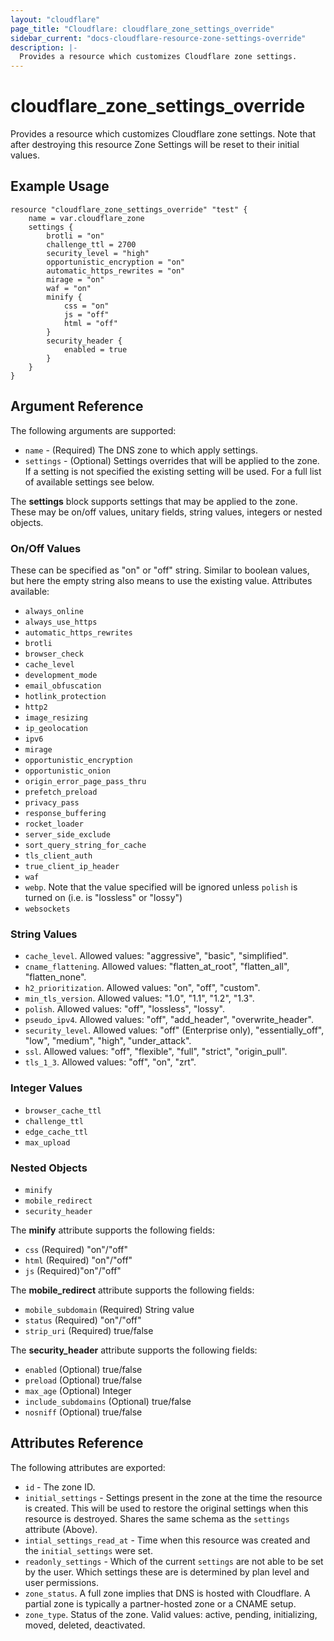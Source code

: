 ```yaml
---
layout: "cloudflare"
page_title: "Cloudflare: cloudflare_zone_settings_override"
sidebar_current: "docs-cloudflare-resource-zone-settings-override"
description: |-
  Provides a resource which customizes Cloudflare zone settings.
---
```


# cloudflare_zone_settings_override

Provides a resource which customizes Cloudflare zone settings. Note that after destroying this resource Zone Settings will be reset to their initial values.

## Example Usage

```hcl
resource "cloudflare_zone_settings_override" "test" {
	name = var.cloudflare_zone
	settings {
		brotli = "on"
		challenge_ttl = 2700
		security_level = "high"
		opportunistic_encryption = "on"
		automatic_https_rewrites = "on"
		mirage = "on"
		waf = "on"
		minify {
			css = "on"
			js = "off"
			html = "off"
		}
		security_header {
			enabled = true
		}
	}
}
```

## Argument Reference

The following arguments are supported:

* `name` - (Required) The DNS zone to which apply settings.
* `settings` - (Optional) Settings overrides that will be applied to the zone. If a setting is not specified the existing setting will be used. For a full list of available settings see below.

The **settings** block supports settings that may be applied to the zone. These may be on/off values, unitary fields, string values, integers or nested objects.

### On/Off Values

These can be specified as "on" or "off" string. Similar to boolean values, but here the empty string also means to use the existing value. Attributes available:

* `always_online`
* `always_use_https`
* `automatic_https_rewrites`
* `brotli`
* `browser_check`
* `cache_level`
* `development_mode`
* `email_obfuscation`
* `hotlink_protection`
* `http2`
* `image_resizing`
* `ip_geolocation`
* `ipv6`
* `mirage`
* `opportunistic_encryption`
* `opportunistic_onion`
* `origin_error_page_pass_thru`
* `prefetch_preload`
* `privacy_pass`
* `response_buffering`
* `rocket_loader`
* `server_side_exclude`
* `sort_query_string_for_cache`
* `tls_client_auth`
* `true_client_ip_header`
* `waf`
* `webp`. Note that the value specified will be ignored unless `polish` is turned on (i.e. is "lossless" or "lossy")
* `websockets`

### String Values

* `cache_level`. Allowed values: "aggressive", "basic", "simplified".
* `cname_flattening`. Allowed values: "flatten_at_root", "flatten_all", "flatten_none".
* `h2_prioritization`. Allowed values: "on", "off", "custom".
* `min_tls_version`. Allowed values: "1.0", "1.1", "1.2", "1.3".
* `polish`. Allowed values: "off", "lossless", "lossy".
* `pseudo_ipv4`. Allowed values: "off", "add_header", "overwrite_header".
* `security_level`. Allowed values: "off" (Enterprise only), "essentially_off", "low", "medium", "high", "under_attack".
* `ssl`. Allowed values: "off", "flexible", "full", "strict", "origin_pull".
* `tls_1_3`. Allowed values: "off", "on", "zrt".

### Integer Values

* `browser_cache_ttl`
* `challenge_ttl`
* `edge_cache_ttl`
* `max_upload`

### Nested Objects

* `minify`
* `mobile_redirect`
* `security_header`

The **minify** attribute supports the following fields:

* `css` (Required) "on"/"off"
* `html` (Required) "on"/"off"
* `js` (Required)"on"/"off"

The **mobile_redirect** attribute supports the following fields:

* `mobile_subdomain` (Required) String value
* `status` (Required) "on"/"off"
* `strip_uri` (Required) true/false

The **security_header** attribute supports the following fields:

* `enabled` (Optional) true/false
* `preload` (Optional) true/false
* `max_age` (Optional) Integer
* `include_subdomains` (Optional) true/false
* `nosniff` (Optional) true/false

## Attributes Reference

The following attributes are exported:

* `id` - The zone ID.
* `initial_settings` - Settings present in the zone at the time the resource is created. This will be used to restore the original settings when this resource is destroyed. Shares the same schema as the `settings` attribute (Above).
* `intial_settings_read_at` - Time when this resource was created and the `initial_settings` were set.
* `readonly_settings` - Which of the current `settings` are not able to be set by the user. Which settings these are is determined by plan level and user permissions.
* `zone_status`. A full zone implies that DNS is hosted with Cloudflare. A partial zone is typically a partner-hosted zone or a CNAME setup.
* `zone_type`. Status of the zone. Valid values: active, pending, initializing, moved, deleted, deactivated.
